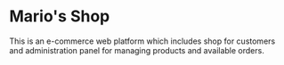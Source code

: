 <h1>Mario's Shop</h1>

This is an e-commerce web platform which includes shop for customers and administration panel for managing products and available orders. 